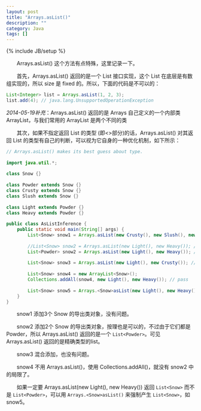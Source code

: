```yaml
---
layout: post
title: "Arrays.asList()"
description: ""
category: Java
tags: []
---
```

{% include JB/setup %}

　　Arrays.asList() 这个方法有点特殊，这里记录一下。  

　　首先，Arrays.asList() 返回的是一个 List 接口实现，这个 List 在底层是有数组实现的，所以 size 是 fixed 的。所以，下面的代码是不可以的：

```java
List<Integer> list = Arrays.asList(1, 2, 3);  
list.add(4); // java.lang.UnsupportedOperationException
```

_2014-05-19补充_：Arrays.asList() 返回的是 Arrays 自己定义的一个内部类 ArrayList，与我们常用的 ArrayList 是两个不同的类  

　　其次，如果不指定返回 List 的类型 (即<>部分)的话，Arrays.asList() 对其返回 List 的类型有自己的判断，可以视为它自身的一种优化机制，如下所示：

```java
// Arrays.asList() makes its best guess about type.  
  
import java.util.*;  
  
class Snow {}  
  
class Powder extends Snow {}  
class Crusty extends Snow {}  
class Slush extends Snow {}  
  
class Light extends Powder {}  
class Heavy extends Powder {}  
  
public class AsListInference {  
	public static void main(String[] args) {  
		List<Snow> snow1 = Arrays.asList(new Crusty(), new Slush(), new Powder()); // pass  
  
		//List<Snow> snow2 = Arrays.asList(new Light(), new Heavy()); // error  
		List<Powder> snow2 = Arrays.asList(new Light(), new Heavy()); // pass  
		  
		List<Snow> snow3 = Arrays.asList(new Light(), new Crusty()); // pass  
  
		List<Snow> snow4 = new ArrayList<Snow>();  
		Collections.addAll(snow4, new Light(), new Heavy()); // pass  
  
		List<Snow> snow5 = Arrays.<Snow>asList(new Light(), new Heavy()); // pass  
	}  
}  
```

　　snow1 添加3个 Snow 的导出类对象，没有问题。  

　　snow2 添加2个 Snow 的导出类对象，按理也是可以的，不过由于它们都是 Powder，所以 Arrays.asList() 返回的是一个 `List<Powder>`。可见 Arrays.asList() 返回的是精确类型的list。  

　　snow3 混合添加，也没有问题。

　　snow4 不用 Arrays.asList()，使用 Collections.addAll()，就没有 snow2 中的局限了。

　　如果一定要 Arrays.asList(new Light(), new Heavy()) 返回 `List<Snow>` 而不是 `List<Powder>`，可以用 `Arrays.<Snow>asList()` 来强制产生 `List<Snow>`，如 snow5。

